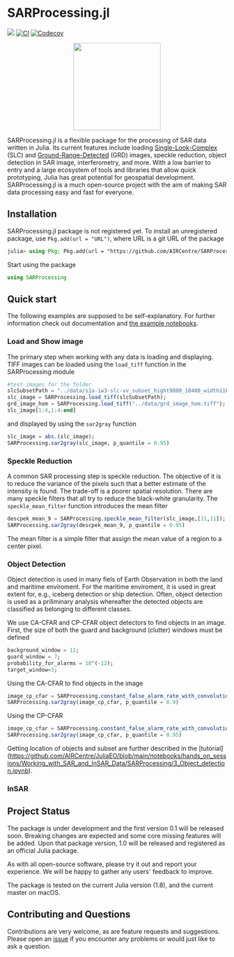 # SARProcessing.jl

[![](https://img.shields.io/badge/docs-dev-blue.svg)](https://aircentre.github.io/SARProcessing.jl/dev/)
[![CI](https://github.com/AIRCentre/SARProcessing.jl/actions/workflows/CI.yml/badge.svg)](https://github.com/AIRCentre/SARProcessing.jl/actions/workflows/CI.yml)
[![Codecov](https://codecov.io/gh/AIRCentre/SARProcessing.jl/branch/main/graph/badge.svg)](https://codecov.io/gh/AIRCentre/SARProcessing.jl)

<p align="center">
<img src="/Users/igaszczesniak/JuliaEO/notebooks/hands_on_sessions/Working_with_SAR_and_InSAR_Data/SARProcessing/figures/detect_ship.png" height="200"><br>

SARProcessing.jl is a flexible package for the processing of SAR data written in Julia. Its current features include loading [Single-Look-Complex](https://sentinels.copernicus.eu/web/sentinel/technical-guides/sentinel-1-sar/products-algorithms/level-1-algorithms/single-look-complex) (SLC) and [Ground-Range-Detected](https://sentinels.copernicus.eu/web/sentinel/technical-guides/sentinel-1-sar/products-algorithms/level-1-algorithms/ground-range-detected) (GRD) images, speckle reduction, object detection in SAR image, interferometry, and more. With a low barrier to entry and a large ecosystem of tools and libraries that allow quick prototyping, Julia has great potential for geospatial development. SARProcessing.jl is a much open-source project with the aim of making SAR data processing easy and fast for everyone. 

## Installation

SARProcessing.jl package is not registered yet. To install an unregistered package, use `Pkg.add(url = "URL")`, where URL is a git URL of the package

```julia
julia> using Pkg; Pkg.add(url = "https://github.com/AIRCentre/SARProcessing.jl")
```

Start using the package

```julia
using SARProcessing
```

## Quick start


The following examples are supposed to be self-explanatory. For further information check out documentation and [the example notebooks](https://github.com/AIRCentre/JuliaEO/tree/main/notebooks/hands_on_sessions/Working_with_SAR_and_InSAR_Data).

### Load and Show image

The primary step when working with any data is loading and displaying. TIFF images can be loaded using the `load_tiff` function in the SARProcessing module

```julia
#test images for the folder
slcSubsetPath = "../data/s1a-iw3-slc-vv_subset_hight9800_10400_width11000_11000.tiff"; 
slc_image = SARProcessing.load_tiff(slcSubsetPath);
grd_image_hom = SARProcessing.load_tiff("../data/grd_image_hom.tiff"); 
slc_image[1:4,1:4:end] 
```
and displayed by using the `sar2gray` function

```julia
slc_image = abs.(slc_image);
SARProcessing.sar2gray(slc_image, p_quantile = 0.95)
```

### Speckle Reduction

A common SAR processing step is speckle reduction. The objective of it is to reduce the variance of the pixels such that a better estimate of the intensity is found. The trade-off is a poorer spatial resolution. There are many speckle filters that all try to reduce the black-white granularity. The `speckle_mean_filter` function introduces the mean filter

```julia
descpek_mean_9 = SARProcessing.speckle_mean_filter(slc_image,[11,11]);
SARProcessing.sar2gray(descpek_mean_9, p_quantile = 0.95)
```

The mean filter is a simple filter that assign the mean value of a region to a center pixel.

### Object Detection

Object detection is used in many fiels of Earth Observation in both the land and maritime enviroment. For the maritime enviroment, it is used in great extent for, e.g., iceberg detection or ship detection. Often, object detection is used as a priliminary analysis whereafter the detected objects are classified as belonging to different classes.

We use CA-CFAR and CP-CFAR object detectors to find objects in an image. First, the size of both the guard and background (clutter) windows must be defined

```julia
background_window = 12; 
guard_window = 7;
probability_for_alarms = 10^(-12);
target_window=3;
```

Using the CA-CFAR to find objects in the image

```julia
image_cp_cfar = SARProcessing.constant_false_alarm_rate_with_convolution_and_pooling(slc_image.^2,background_window,guard_window,probability_for_alarms);
SARProcessing.sar2gray(image_cp_cfar, p_quantile = 0.9)
```

Using the CP-CFAR

```julia
image_cp_cfar = SARProcessing.constant_false_alarm_rate_with_convolution_and_pooling(slc_image.^2,background_window,guard_window,probability_for_alarms);
SARProcessing.sar2gray(image_cp_cfar, p_quantile = 0.95)
```

Getting location of objects and subset are further described in the [tutorial] (https://github.com/AIRCentre/JuliaEO/blob/main/notebooks/hands_on_sessions/Working_with_SAR_and_InSAR_Data/SARProcessing/3_Object_detection.ipynb).

### InSAR



## Project Status

The package is under development and the first version 0.1 will be released soon. Breaking changes are expected and some core missing features will be added. Upon that package version, 1.0 will be released and registered as an official Julia package.

As with all open-source software, please try it out and report your experience. We will be happy to gather any users' feedback to improve.

The package is tested on the current Julia version (1.8), and the current master on macOS.

## Contributing and Questions

Contributions are very welcome, as are feature requests and suggestions. Please open an
[issue](https://github.com/AIRCentre/SARProcessing.jl/issues) if you encounter any problems or would just like to ask a question.
